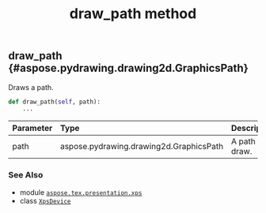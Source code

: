 ﻿---
title: draw_path method
second_title: Aspose.TeX for Python via .NET API References
description: 
type: docs
weight: 60
url: /python-net/aspose.tex.presentation.xps/xpsdevice/draw_path/
is_root: false
---

## draw_path {#aspose.pydrawing.drawing2d.GraphicsPath}

Draws a path.



```python
def draw_path(self, path):
    ...
```


| Parameter | Type | Description |
| :- | :- | :- |
| path | aspose.pydrawing.drawing2d.GraphicsPath | A path to draw. |



### See Also
* module [`aspose.tex.presentation.xps`](../../)
* class [`XpsDevice`](/tex/python-net/aspose.tex.presentation.xps/xpsdevice)
